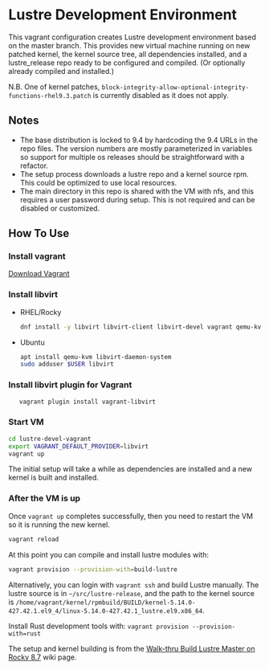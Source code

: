 # Lustre Development Environment

This vagrant configuration creates Lustre development environment based on the master branch. This provides new virtual machine running on new patched kernel, the kernel source tree, all dependencies installed, and a
lustre_release repo ready to be configured and compiled. (Or optionally
already compiled and installed.)

N.B. One of kernel patches,
`block-integrity-allow-optional-integrity-functions-rhel9.3.patch` is currently
disabled as it does not apply.

## Notes

- The base distribution is locked to 9.4 by hardcoding the 9.4 URLs in
  the repo files. The version numbers are mostly parameterized in
  variables so support for multiple  os releases should be straightforward with a
  refactor.
- The setup process downloads a lustre repo and a kernel source rpm. This
  could be optimized to use local resources.
- The main directory in this repo is shared with the VM with nfs, and
  this requires a user password during setup. This is not required and
  can be disabled or customized.

## How To Use

### Install vagrant

   [Download Vagrant](https://learn.hashicorp.com/tutorials/vagrant/getting-started-install?in=vagrant/getting-started)

### Install libvirt

- RHEL/Rocky

  ```sh
  dnf install -y libvirt libvirt-client libvirt-devel vagrant qemu-kvm libvirt-daemon-kvm
  ```

- Ubuntu

  ```sh
  apt install qemu-kvm libvirt-daemon-system
  sudo adduser $USER libvirt
  ```
  
### Install libvirt plugin for Vagrant

```sh
   vagrant plugin install vagrant-libvirt
```

### Start VM

```sh
cd lustre-devel-vagrant
export VAGRANT_DEFAULT_PROVIDER=libvirt
vagrant up
```

The initial setup will take a while as dependencies are installed and a new kernel is built and installed.

### After the VM is up

Once `vagrant up` completes successfully, then you need to restart the VM so it is running the new kernel.

```sh
vagrant reload
```

At this point you can compile and install lustre modules with:

```sh
vagrant provision --provision-with=build-lustre
```

Alternatively, you can login with `vagrant ssh` and build Lustre
manually. The lustre source is in
`~/src/lustre-release`, and the path to the kernel source is
`/home/vagrant/kernel/rpmbuild/BUILD/kernel-5.14.0-427.42.1.el9_4/linux-5.14.0-427.42.1_lustre.el9.x86_64`.

Install Rust development tools with: `vagrant provision --provision-with=rust`

The setup and kernel building is from the
[Walk-thru Build Lustre Master on Rocky
8.7](https://wiki.whamcloud.com/pages/viewpage.action?pageId=258179277)
wiki page.
